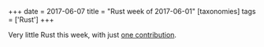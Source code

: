 +++
date = 2017-06-07
title = "Rust week of 2017-06-01"
[taxonomies]
tags = ['Rust']
+++

Very little Rust this week, with just [one contribution].

  [one contribution]: https://github.com/rust-lang/cargo/pull/4137
